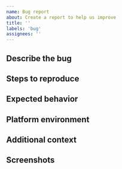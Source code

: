 ```yaml
---
name: Bug report
about: Create a report to help us improve
title: ''
labels: 'bug'
assignees: ''
---
```


## Describe the bug

<!-- A clear and concise description of what the bug is. -->

## Steps to reproduce

<!--
1. Go to '...'
2. Click on '....'
3. Scroll down to '....'
4. See error
-->

## Expected behavior

<!-- A clear and concise description of what you expected to happen. -->

## Platform environment

<!--
 - What OS are you using?
 - What version of Node.js?
 - Is there anything special/unusual about your platform?
 - What version of Endo are you using? (run `git describe --tags --always`)
-->

## Additional context

<!-- Add any other context about the problem here. -->

## Screenshots

<!-- If applicable, add screenshots to help explain your problem, especially for UI interactions. -->

